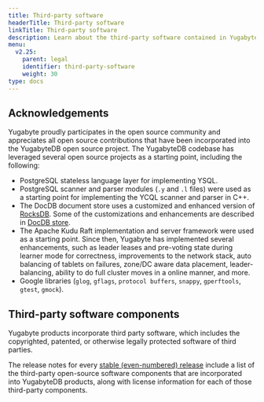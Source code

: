 ```yaml
---
title: Third-party software
headerTitle: Third-party software
linkTitle: Third-party software
description: Learn about the third-party software contained in YugabyteDB.
menu:
  v2.25:
    parent: legal
    identifier: third-party-software
    weight: 30
type: docs
---
```


## Acknowledgements

Yugabyte proudly participates in the open source community and appreciates all open source contributions that have been incorporated into the YugabyteDB open source project. The YugabyteDB codebase has leveraged several open source projects as a starting point, including the following:

- PostgreSQL stateless language layer for implementing YSQL.
- PostgreSQL scanner and parser modules (`.y` and `.l` files) were used as a starting point for implementing the YCQL scanner and parser in C++.
- The DocDB document store uses a customized and enhanced version of [RocksDB](https://github.com/facebook/rocksdb). Some of the customizations and enhancements are described in [DocDB store](/stable/architecture/docdb/).
- The Apache Kudu Raft implementation and server framework were used as a starting point. Since then, Yugabyte has implemented several enhancements, such as leader leases and pre-voting state during learner mode for correctness, improvements to the network stack, auto balancing of tablets on failures, zone/DC aware data placement, leader-balancing, ability to do full cluster moves in a online manner, and more.
- Google libraries (`glog`, `gflags`, `protocol buffers`, `snappy`, `gperftools`, `gtest`, `gmock`).

## Third-party software components

Yugabyte products incorporate third party software, which includes the copyrighted, patented, or otherwise legally protected software of third parties.

The release notes for every [stable (even-numbered) release](/stable/releases/) include a list of the third-party open-source software components that are incorporated into YugabyteDB products, along with license information for each of those third-party components.
